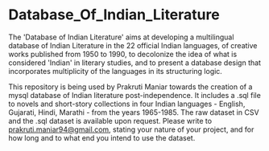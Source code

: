 # Database_Of_Indian_Literature

The 'Database of Indian Literature' aims at developing a multilingual database of Indian Literature in the 22 official Indian languages, of creative works published from 1950 to 1990, to decolonize the idea of what is considered 'Indian' in literary studies, and to present a database design that incorporates multiplicity of the languages in its structuring logic.
 
This repository is being used by Prakruti Maniar towards the creation of a mysql database of Indian literature post-independence. It includes a .sql file to novels and short-story collections in four Indian languages - English, Gujarati, Hindi, Marathi - from the years 1965-1985. The raw dataset in CSV and the .sql dataset is available upon request. Please write to prakruti.maniar94@gmail.com, stating your nature of your project, and for how long and to what end you intend to use the dataset.
